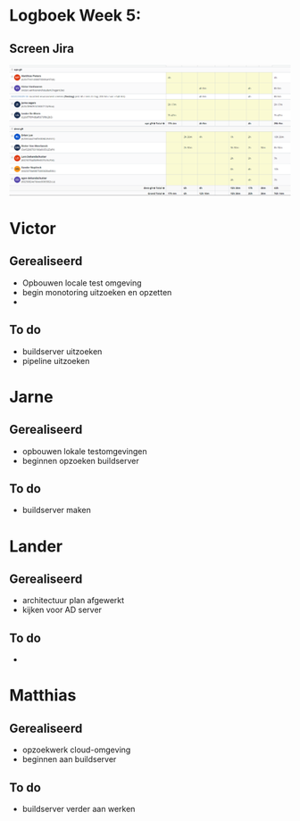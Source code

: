 # Logboek Week 5:


## Screen Jira
![Screenshot](img/week5.png)

# Victor
## Gerealiseerd

- Opbouwen locale test omgeving
- begin monotoring uitzoeken en opzetten
- 

## To do
- buildserver uitzoeken
- pipeline uitzoeken
# Jarne

## Gerealiseerd

- opbouwen lokale testomgevingen
- beginnen opzoeken buildserver
## To do

- buildserver maken

# Lander

## Gerealiseerd

- architectuur plan afgewerkt
- kijken voor AD server

## To do

- 

# Matthias

## Gerealiseerd

- opzoekwerk cloud-omgeving
- beginnen aan buildserver
## To do

- buildserver verder aan werken
